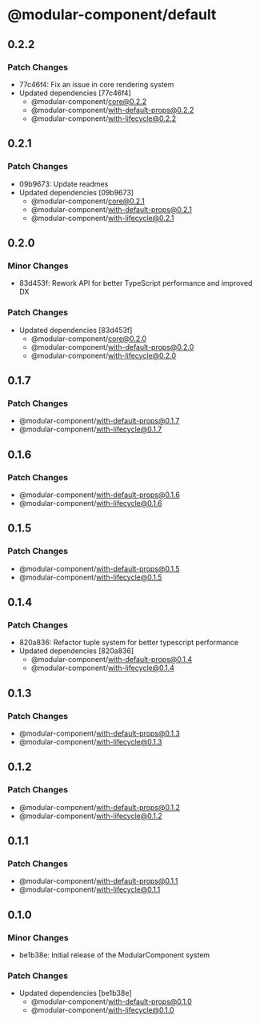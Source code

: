 # @modular-component/default

## 0.2.2

### Patch Changes

- 77c46f4: Fix an issue in core rendering system
- Updated dependencies [77c46f4]
  - @modular-component/core@0.2.2
  - @modular-component/with-default-props@0.2.2
  - @modular-component/with-lifecycle@0.2.2

## 0.2.1

### Patch Changes

- 09b9673: Update readmes
- Updated dependencies [09b9673]
  - @modular-component/core@0.2.1
  - @modular-component/with-default-props@0.2.1
  - @modular-component/with-lifecycle@0.2.1

## 0.2.0

### Minor Changes

- 83d453f: Rework API for better TypeScript performance and improved DX

### Patch Changes

- Updated dependencies [83d453f]
  - @modular-component/core@0.2.0
  - @modular-component/with-default-props@0.2.0
  - @modular-component/with-lifecycle@0.2.0

## 0.1.7

### Patch Changes

- @modular-component/with-default-props@0.1.7
- @modular-component/with-lifecycle@0.1.7

## 0.1.6

### Patch Changes

- @modular-component/with-default-props@0.1.6
- @modular-component/with-lifecycle@0.1.6

## 0.1.5

### Patch Changes

- @modular-component/with-default-props@0.1.5
- @modular-component/with-lifecycle@0.1.5

## 0.1.4

### Patch Changes

- 820a836: Refactor tuple system for better typescript performance
- Updated dependencies [820a836]
  - @modular-component/with-default-props@0.1.4
  - @modular-component/with-lifecycle@0.1.4

## 0.1.3

### Patch Changes

- @modular-component/with-default-props@0.1.3
- @modular-component/with-lifecycle@0.1.3

## 0.1.2

### Patch Changes

- @modular-component/with-default-props@0.1.2
- @modular-component/with-lifecycle@0.1.2

## 0.1.1

### Patch Changes

- @modular-component/with-default-props@0.1.1
- @modular-component/with-lifecycle@0.1.1

## 0.1.0

### Minor Changes

- be1b38e: Initial release of the ModularComponent system

### Patch Changes

- Updated dependencies [be1b38e]
  - @modular-component/with-default-props@0.1.0
  - @modular-component/with-lifecycle@0.1.0

